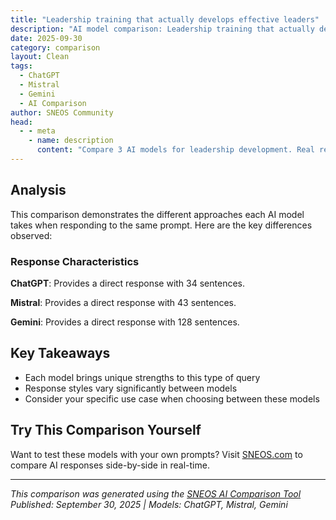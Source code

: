 ```yaml
---
title: "Leadership training that actually develops effective leaders"
description: "AI model comparison: Leadership training that actually develops effective leaders..."
date: 2025-09-30
category: comparison
layout: Clean
tags:
  - ChatGPT
  - Mistral
  - Gemini
  - AI Comparison
author: SNEOS Community
head:
  - - meta
    - name: description
      content: "Compare 3 AI models for leadership development. Real responses from ChatGPT, Mistral, Gemini with detailed analysis."
---
```


<ChatComparison
  title="Leadership training that actually develops effective leaders"
  prompt="Leadership training that actually develops effective leaders"
  :responses='{"ChatGPT": "Certainly! Effective leadership training focuses on developing practical skills, emotional intelligence, and strategic thinking to create leaders who can inspire, motivate, and guide their teams successfully. Here are some key components and approaches to leadership training that truly develop effective leaders:\n\n### Key Components of Effective Leadership Training\n\n1. **Self-Awareness and Emotional Intelligence**\n - Understanding one\u2019s strengths, weaknesses, values, and emotional triggers.\n - Enhancing skills in empathy, active listening, and managing emotions.\n\n2. **Communication Skills**\n - Training in clear, persuasive communication.\n - Active listening and providing constructive feedback.\n - Conflict resolution and negotiation skills.\n\n3. **Decision-Making and Problem-Solving**\n - Teaching frameworks for making informed and timely decisions.\n - Encouraging critical thinking and creative problem-solving.\n\n4. **Team Building and Motivation**\n - Understanding team dynamics and how to foster collaboration.\n - Techniques for motivating diverse teams and managing different personalities.\n\n5. **Change Management**\n - Preparing leaders to manage and lead through change.\n - Building resilience and adaptability.\n\n6. **Ethical Leadership and Integrity**\n - Emphasizing the importance of values, ethics, and trustworthiness.\n\n7. **Practical Application and Real-World Scenarios**\n - Using role-playing, simulations, and case studies.\n - Providing real-world projects or assignments to practice skills.\n\n8. **Continuous Feedback and Coaching**\n - Offering regular, constructive feedback.\n - Ongoing coaching to reinforce and develop skills.\n\n### Approaches to Delivering Leadership Training\n\n- **Blended Learning**: Combining online modules, live workshops, and self-study.\n- **Experiential Learning**: Hands-on activities and real challenges.\n- **Peer Learning and Networking**: Encouraging sharing experiences and collective problem-solving.\n- **Personalized Development Plans**: Tailoring training to individual needs and goals.\n- **Follow-up and Reinforcement**: Post-training support such as mentoring and refresher sessions.\n\n### Recommended Leadership Training Programs \u0026 Resources\n\n- **Dale Carnegie Training**\n- **Center for Creative Leadership (CCL)**\n- **Harvard Business School Executive Education**\n- **Leadership Development by John Maxwell**\n- Books: *\u201CLeaders Eat Last\u201D* by Simon Sinek, *\u201CEmotional Intelligence\u201D* by Daniel Goleman.\n\nIf you want, I can also help design a customized leadership training program based on specific needs or contexts. Would you like that?", "Mistral": "Developing effective leaders requires a comprehensive and strategic approach to leadership training. Here are some key components and best practices to ensure that your leadership training actually develops effective leaders:\n\n### 1. **Assessment and Personalization**\n - **Self-Assessment:** Begin with self-assessment tools to help participants understand their strengths, weaknesses, and leadership styles.\n - **360-Degree Feedback:** Use feedback from peers, subordinates, and superiors to provide a holistic view of a leader\u0027s performance.\n - **Personalized Development Plans:** Create individualized development plans based on assessment results.\n\n### 2. **Core Leadership Skills**\n - **Communication:** Train leaders in effective communication, including active listening, clear articulation, and persuasive speaking.\n - **Decision-Making:** Teach structured decision-making processes and critical thinking skills.\n - **Emotional Intelligence:** Focus on developing emotional intelligence to enhance self-awareness, empathy, and relationship management.\n - **Conflict Resolution:** Provide training in conflict resolution techniques to handle disagreements and disputes effectively.\n\n### 3. **Strategic Thinking**\n - **Vision and Goal Setting:** Train leaders to set clear, inspiring visions and goals for their teams.\n - **Strategic Planning:** Teach the skills needed to develop and implement strategic plans.\n - **Innovation and Creativity:** Encourage innovative thinking and problem-solving.\n\n### 4. **Team Management**\n - **Team Building:** Provide training in team dynamics, collaboration, and building high-performing teams.\n - **Delegation:** Teach effective delegation skills to empower team members and enhance productivity.\n - **Performance Management:** Train leaders in setting performance standards, providing feedback, and conducting performance reviews.\n\n### 5. **Change Management**\n - **Adaptability:** Teach leaders how to adapt to change and lead their teams through transitions.\n - **Change Leadership:** Provide training in change management frameworks and best practices.\n\n### 6. **Ethical Leadership**\n - **Integrity and Ethics:** Emphasize the importance of ethical behavior and integrity in leadership.\n - **Corporate Social Responsibility:** Train leaders in the principles of corporate social responsibility and sustainable practices.\n\n### 7. **Continuous Learning and Development**\n - **Mentorship and Coaching:** Pair leaders with mentors and coaches to provide ongoing support and guidance.\n - **Lifelong Learning:** Encourage a culture of continuous learning and development through workshops, seminars, and online courses.\n\n### 8. **Practical Application**\n - **Real-World Scenarios:** Use case studies, role-playing, and simulations to apply theoretical knowledge to real-world situations.\n - **Action Learning:** Implement action learning projects where leaders work on actual organizational challenges.\n\n### 9. **Feedback and Evaluation**\n - **Regular Feedback:** Provide regular feedback and performance evaluations to track progress and identify areas for improvement.\n - **Continuous Improvement:** Foster a culture of continuous improvement by encouraging leaders to seek feedback and make adjustments.\n\n### 10. **Leadership Culture**\n - **Organizational Support:** Ensure that the organization supports and values leadership development.\n - **Role Models:** Identify and highlight role models within the organization who exemplify effective leadership.\n\n### 11. **Technology and Tools**\n - **Leadership Software:** Utilize leadership development software and tools to track progress, provide resources, and facilitate learning.\n - **Virtual Training:** Offer virtual training options to accommodate remote and hybrid work environments.\n\n### 12. **Diversity, Equity, and Inclusion**\n - **Inclusive Leadership:** Train leaders to foster an inclusive environment that values diversity and promotes equity.\n - **Unconscious Bias:** Provide training to recognize and mitigate unconscious biases.\n\nBy incorporating these elements into your leadership training program, you can create a robust and effective framework that develops leaders who are well-equipped to navigate the complexities of modern organizations.", "Gemini": "Okay, let\u0027s break down how to create leadership training that genuinely develops effective leaders, rather than just going through the motions. It\u0027s about moving beyond theoretical concepts and focusing on practical application, self-awareness, and continuous development.\n\n**I. Core Principles of Effective Leadership Training:**\n\n* **Focus on Behavior Change, Not Just Knowledge:** The goal is to change how people *act*, not just what they *know*. Knowledge is necessary, but it\u0027s insufficient.\n* **Experiential Learning:** Participants learn best by doing, reflecting, and applying. Hands-on activities, simulations, and real-world projects are crucial.\n* **Personalized and Individualized:** Acknowledge that each participant has different strengths, weaknesses, and leadership styles. Provide opportunities for self-assessment and tailored development plans.\n* **Contextualized and Relevant:** Training should be directly applicable to the participants\u0027 roles and the challenges they face in their organization.\n* **Actionable Feedback and Coaching:** Provide regular, specific, and constructive feedback on their performance. Pair participants with coaches or mentors to guide their development.\n* **Reinforcement and Follow-Up:** Leadership development isn\u0027t a one-time event. It\u0027s an ongoing process that requires reinforcement, continued learning, and opportunities to practice new skills.\n* **Measurement and Evaluation:** Track the impact of the training on participants\u0027 behavior, team performance, and organizational outcomes. Use this data to refine and improve the training program.\n\n**II. Key Content Areas and Training Modules:**\n\nThis section outlines critical skills and knowledge areas to cover, along with suggested training approaches:\n\n* **A. Self-Awareness and Emotional Intelligence:**\n * **Content:**\n * Understanding your own strengths, weaknesses, values, and biases.\n * Recognizing and managing your emotions (self-regulation).\n * Understanding and responding to the emotions of others (empathy).\n * Building strong relationships.\n * Developing self-confidence.\n * **Training Methods:**\n * **Self-Assessments:** Personality tests (e.g., Myers-Briggs, DISC), 360-degree feedback, emotional intelligence assessments.\n * **Reflection Exercises:** Journaling, guided meditation, mindfulness practices.\n * **Role-Playing:** Practicing difficult conversations and conflict resolution.\n * **Coaching:** Working with a coach to identify and address blind spots.\n* **B. Communication Skills:**\n * **Content:**\n * Active listening.\n * Clear and concise verbal communication.\n * Effective written communication.\n * Nonverbal communication.\n * Giving and receiving feedback.\n * Presentation skills.\n * Facilitation skills.\n * **Training Methods:**\n * **Communication Skills Workshops:** Focus on specific techniques like active listening, giving constructive feedback, and delivering persuasive presentations.\n * **Simulations and Scenarios:** Practice communication skills in realistic situations.\n * **Video Recording and Feedback:** Record participants giving presentations or participating in meetings, then provide feedback on their communication style.\n * **Improvisation Exercises:** Develop spontaneity and adaptability in communication.\n* **C. Strategic Thinking and Decision-Making:**\n * **Content:**\n * Analyzing complex situations.\n * Identifying key issues and opportunities.\n * Developing strategic plans.\n * Making informed decisions under pressure.\n * Problem-solving techniques.\n * Risk assessment.\n * Innovation and creativity.\n * **Training Methods:**\n * **Case Studies:** Analyze real-world business situations and develop strategic recommendations.\n * **Simulations:** Participate in business simulations that require strategic decision-making.\n * **Strategic Planning Workshops:** Develop strategic plans for their teams or organizations.\n * **Design Thinking Exercises:** Learn how to use design thinking principles to solve problems and generate innovative ideas.\n* **D. Leading and Motivating Teams:**\n * **Content:**\n * Setting clear goals and expectations.\n * Delegating effectively.\n * Providing coaching and mentoring.\n * Building trust and rapport.\n * Recognizing and rewarding performance.\n * Addressing conflict and resolving disputes.\n * Fostering a positive and inclusive team environment.\n * **Training Methods:**\n * **Team-Building Activities:** Engage in activities that promote collaboration, communication, and trust.\n * **Role-Playing:** Practice difficult conversations with team members.\n * **Coaching and Mentoring Programs:** Provide leaders with opportunities to coach and mentor their team members.\n * **Leadership Simulations:** Simulate team leadership scenarios and provide feedback on participants\u0027 performance.\n* **E. Change Management:**\n * **Content:**\n * Understanding the principles of change management.\n * Communicating change effectively.\n * Managing resistance to change.\n * Leading teams through transitions.\n * Building resilience and adaptability.\n * **Training Methods:**\n * **Change Management Workshops:** Learn about different change management models and techniques.\n * **Case Studies:** Analyze successful and unsuccessful change initiatives.\n * **Simulations:** Simulate change scenarios and practice leading teams through transitions.\n * **Action Learning Projects:** Apply change management principles to real-world projects in their organizations.\n* **F. Diversity, Equity, and Inclusion (DEI) Leadership:**\n * **Content:**\n * Understanding unconscious bias and its impact.\n * Promoting inclusive leadership behaviors.\n * Creating a culture of belonging.\n * Addressing systemic inequities.\n * Advocating for diversity and inclusion.\n * **Training Methods:**\n * **Unconscious Bias Training:** Raise awareness of unconscious biases and their impact on decision-making.\n * **Inclusive Leadership Workshops:** Provide leaders with the skills and tools to create a more inclusive workplace.\n * **Dialogue Sessions:** Facilitate open and honest conversations about diversity and inclusion.\n * **Mentoring Programs:** Pair leaders with individuals from diverse backgrounds.\n\n**III. Delivery Methods:**\n\n* **In-Person Workshops:** Offer interactive workshops with hands-on activities, group discussions, and role-playing exercises.\n* **Online Courses:** Develop online courses with video lectures, interactive quizzes, and downloadable resources.\n* **Blended Learning:** Combine in-person workshops with online learning modules to create a more comprehensive and flexible learning experience.\n* **Coaching and Mentoring:** Provide individual coaching and mentoring to support participants\u0027 leadership development.\n* **Action Learning:** Engage participants in real-world projects that allow them to apply their leadership skills and knowledge.\n* **Simulations:** Use simulations to create realistic leadership scenarios and provide participants with opportunities to practice their skills in a safe and controlled environment.\n\n**IV. Creating a Culture of Continuous Learning:**\n\n* **Encourage Self-Directed Learning:** Provide access to resources like books, articles, podcasts, and online courses.\n* **Create a Community of Practice:** Establish a forum for leaders to share best practices, ask questions, and support each other\u0027s development.\n* **Promote Mentoring and Coaching:** Encourage leaders to mentor and coach others in the organization.\n* **Recognize and Reward Leadership Development:** Recognize and reward leaders who actively participate in leadership development activities and demonstrate effective leadership behaviors.\n\n**V. Measurement and Evaluation:**\n\n* **Pre- and Post-Training Assessments:** Measure participants\u0027 knowledge, skills, and attitudes before and after the training to assess the impact of the program.\n* **360-Degree Feedback:** Gather feedback from participants\u0027 supervisors, peers, and direct reports to assess their leadership behaviors.\n* **Performance Metrics:** Track key performance indicators (KPIs) such as employee engagement, team performance, and customer satisfaction to assess the impact of the training on organizational outcomes.\n* **Surveys and Interviews:** Conduct surveys and interviews to gather feedback from participants about their experiences with the training program.\n* **Observation:** Observe participants\u0027 behavior in the workplace to assess their application of the skills and knowledge they learned in the training program.\n\n**Example Scenario - Delegation Training Module**\n\n* **Objective:** Participants will be able to effectively delegate tasks to team members, ensuring clear expectations and appropriate support.\n* **Activities:**\n 1. **Discussion:** Why is delegation important? What are the barriers to effective delegation?\n 2. **Self-Assessment:** Delegation Style Quiz (identifies participant\u0027s natural tendencies).\n 3. **Case Study:** Analyzing a situation where poor delegation led to a negative outcome.\n 4. **Role-Play:** Practicing delegation conversations with different team members, focusing on:\n * Clearly defining the task and desired outcome.\n * Explaining the purpose and importance of the task.\n * Providing necessary resources and support.\n * Empowering the team member to make decisions.\n * Establishing clear checkpoints for progress updates.\n 5. **Action Planning:** Participants identify a task they need to delegate in the next week and create a delegation plan.\n 6. **Follow-Up:** Participants report back on their delegation experience and share lessons learned.\n\n**Key Takeaways:**\n\n* Effective leadership training is a continuous process, not a one-time event.\n* It requires a blend of knowledge, skills, and practical application.\n* It should be personalized and tailored to the needs of the participants and the organization.\n* It\u0027s crucial to measure the impact of the training on participants\u0027 behavior and organizational outcomes.\n* It must include a strong element of feedback and coaching.\n\nBy implementing these principles and strategies, organizations can develop leadership training programs that genuinely develop effective leaders who can drive success and create a positive impact. Good luck!\n"}' 
  published-date="12:05"
/>

## Analysis

This comparison demonstrates the different approaches each AI model takes when responding to the same prompt. Here are the key differences observed:

### Response Characteristics

**ChatGPT**: Provides a direct response with 34 sentences. 

**Mistral**: Provides a direct response with 43 sentences. 

**Gemini**: Provides a direct response with 128 sentences. 

## Key Takeaways

- Each model brings unique strengths to this type of query
- Response styles vary significantly between models
- Consider your specific use case when choosing between these models

## Try This Comparison Yourself

Want to test these models with your own prompts? Visit [SNEOS.com](https://sneos.com) to compare AI responses side-by-side in real-time.

---

*This comparison was generated using the [SNEOS AI Comparison Tool](https://sneos.com)*
*Published: September 30, 2025 | Models: ChatGPT, Mistral, Gemini*
